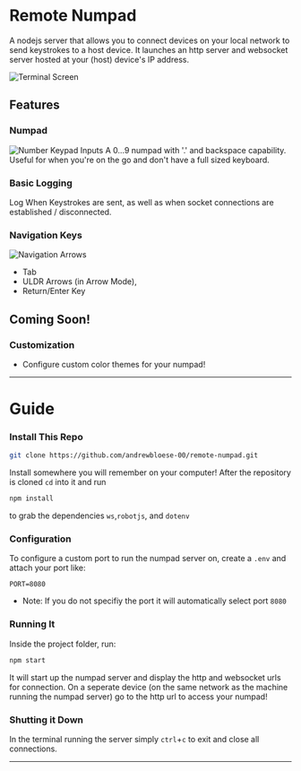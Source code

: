 # Remote Numpad
A nodejs server that allows you to connect devices on your local network to send keystrokes to a host device. It launches an http server and websocket server hosted at your (host) device's IP address.

![Terminal Screen](https://firebasestorage.googleapis.com/v0/b/storeshit.appspot.com/o/numpad-js%2Fterm.png?alt=media&token=7f98635f-aaa7-4d87-bee9-688011acfca1)
## Features
### Numpad
![Number Keypad Inputs](https://firebasestorage.googleapis.com/v0/b/storeshit.appspot.com/o/numpad-js%2Fnums.jpg?alt=media&token=3972b7a6-08e6-440a-be4d-78317dc69086)
A 0...9 numpad with '.' and backspace capability. Useful for when you're on the go and don't have a full sized keyboard. 

### Basic Logging 
Log When Keystrokes are sent, as well as when socket connections are established / disconnected. 

### Navigation Keys 
![Navigation Arrows](https://firebasestorage.googleapis.com/v0/b/storeshit.appspot.com/o/numpad-js%2Farrows.jpg?alt=media&token=6d21ea4f-51f0-4c9d-85c0-8bcb6524e8d2)
 - Tab
 - ULDR Arrows (in Arrow Mode), 
 - Return/Enter Key



## Coming Soon!
### Customization
- Configure custom color themes for your numpad! 



****

# Guide 

### Install This Repo

```bash
git clone https://github.com/andrewbloese-00/remote-numpad.git
```
Install somewhere you will remember on your computer! After the repository is cloned `cd` into it and run 
```bash
npm install
```
to grab the dependencies `ws`,`robotjs`, and `dotenv`

### Configuration 
To configure a custom port to run the numpad server on, create a `.env` and attach your port like: 
```
PORT=8080
```
* Note: If you do not specifiy the port it will automatically select port `8080`



### Running It
Inside the project folder, run:
```bash
npm start
```
It will start up the numpad server and display the http and websocket urls for connection. On a seperate device (on the same network as the machine running the numpad server) go to the http url to access your numpad!


### Shutting it Down
In the terminal running the server simply `ctrl`+`c` to exit and close all connections. 

****

